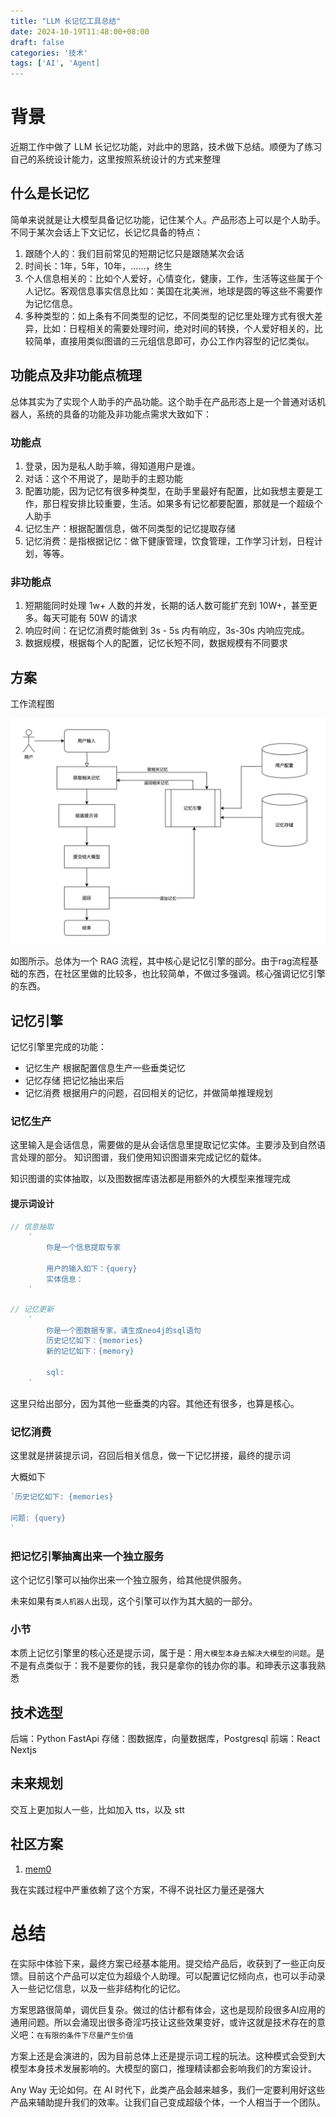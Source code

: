 ```yaml
---
title: "LLM 长记忆工具总结"
date: 2024-10-19T11:48:00+08:00
draft: false
categories: '技术'
tags: ['AI', 'Agent]
---
```


# 背景
近期工作中做了 LLM 长记忆功能，对此中的思路，技术做下总结。顺便为了练习自己的系统设计能力，这里按照系统设计的方式来整理

## 什么是长记忆
简单来说就是让大模型具备记忆功能，记住某个人。产品形态上可以是个人助手。不同于某次会话上下文记忆，长记忆具备的特点：

1. 跟随个人的：我们目前常见的短期记忆只是跟随某次会话
2. 时间长：1年，5年，10年，……，终生
3. 个人信息相关的：比如个人爱好，心情变化，健康，工作，生活等这些属于个人记忆。客观信息事实信息比如：美国在北美洲，地球是圆的等这些不需要作为记忆信息。
4. 多种类型的：如上条有不同类型的记忆，不同类型的记忆里处理方式有很大差异，比如：日程相关的需要处理时间，绝对时间的转换，个人爱好相关的，比较简单，直接用类似图谱的三元组信息即可，办公工作内容型的记忆类似。

## 功能点及非功能点梳理
总体其实为了实现个人助手的产品功能。这个助手在产品形态上是一个普通对话机器人，系统的具备的功能及非功能点需求大致如下：

### 功能点
1. 登录，因为是私人助手嘛，得知道用户是谁。
2. 对话：这个不用说了，是助手的主题功能
3. 配置功能，因为记忆有很多种类型，在助手里最好有配置，比如我想主要是工作，那日程安排比较重要，生活。如果多有记忆都要配置，那就是一个超级个人助手
4. 记忆生产：根据配置信息，做不同类型的记忆提取存储
4. 记忆消费：是指根据记忆：做下健康管理，饮食管理，工作学习计划，日程计划，等等。

### 非功能点
1. 短期能同时处理 1w+ 人数的并发，长期的话人数可能扩充到 10W+，甚至更多。每天可能有 50W 的请求
2. 响应时间：在记忆消费时能做到 3s - 5s 内有响应，3s-30s 内响应完成。
3. 数据规模，根据每个人的配置，记忆长短不同，数据规模有不同要求

## 方案
工作流程图

![Alt text](/long-term-memory.png)

如图所示。总体为一个 RAG 流程，其中核心是记忆引擎的部分。由于rag流程基础的东西，在社区里做的比较多，也比较简单，不做过多强调。核心强调记忆引擎的东西。


## 记忆引擎
记忆引擎里完成的功能：
* 记忆生产
    根据配置信息生产一些垂类记忆
* 记忆存储
    把记忆抽出来后
* 记忆消费
    根据用户的问题，召回相关的记忆，并做简单推理规划

### 记忆生产
这里输入是会话信息，需要做的是从会话信息里提取记忆实体。主要涉及到自然语言处理的部分。
知识图谱，我们使用知识图谱来完成记忆的载体。

知识图谱的实体抽取，以及图数据库语法都是用额外的大模型来推理完成

#### 提示词设计

```js
// 信息抽取
    `
        你是一个信息提取专家

        用户的输入如下：{query}
        实体信息：
    `
```


```js
// 记忆更新
    `
        你是一个图数据专家，请生成neo4j的sql语句
        历史记忆如下：{memories}
        新的记忆如下：{memory}

        sql:
    `
```

这里只给出部分，因为其他一些垂类的内容。其他还有很多，也算是核心。
### 记忆消费
这里就是拼装提示词，召回后相关信息，做一下记忆拼接，最终的提示词

大概如下

```js
`历史记忆如下: {memories}

问题: {query}
`
```


### 把记忆引擎抽离出来一个独立服务
这个记忆引擎可以抽你出来一个独立服务，给其他提供服务。

未来如果有`类人机器人`出现，这个引擎可以作为其大脑的一部分。

### 小节
本质上记忆引擎里的核心还是提示词，属于是：用`大模型本身去解决大模型的问题`。是不是有点类似于：我不是要你的钱，我只是拿你的钱办你的事。和珅表示这事我熟悉

## 技术选型
后端：Python FastApi
存储：图数据库，向量数据库，Postgresql
前端：React Nextjs


## 未来规划
交互上更加拟人一些，比如加入 tts，以及 stt

## 社区方案

1. [mem0](https://github.com/mem0ai/mem0)

我在实践过程中严重依赖了这个方案，不得不说社区力量还是强大



# 总结
在实际中体验下来，最终方案已经基本能用。提交给产品后，收获到了一些正向反馈。目前这个产品可以定位为超级个人助理。可以配置记忆倾向点，也可以手动录入一些记忆信息，以及一些非结构化的记忆。

方案思路很简单，调优巨复杂。做过的估计都有体会，这也是现阶段很多AI应用的通用问题。所以会涌现出很多奇淫巧技让这些效果变好，或许这就是技术存在的意义吧：`在有限的条件下尽量产生价值`

方案上还是会演进的，因为目前总体上还是提示词工程的玩法。这种模式会受到大模型本身技术发展影响的。大模型的窗口，推理精读都会影响我们的方案设计。

Any Way 无论如何。在 AI 时代下，此类产品会越来越多，我们一定要利用好这些产品来辅助提升我们的效率。让我们自己变成超级个体，一个人相当于一个团队。


